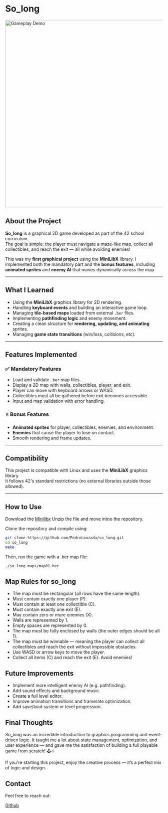 # So_long

<img src="imgs/gif/final.gif" width="600" alt="Gameplay Demo" />

## About the Project

**So_long** is a graphical 2D game developed as part of the 42 school curriculum.  
The goal is simple: the player must navigate a maze-like map, collect all collectibles, and reach the exit — all while avoiding enemies!

This was my **first graphical project** using the **MiniLibX** library. I implemented both the mandatory part and the **bonus features**, including **animated sprites** and **enemy AI** that moves dynamically across the map.

---

## What I Learned

- Using the **MiniLibX** graphics library for 2D rendering.
- Handling **keyboard events** and building an interactive game loop.
- Managing **tile-based maps** loaded from external `.ber` files.
- Implementing **pathfinding logic** and enemy movement.
- Creating a clean structure for **rendering, updating, and animating** sprites.
- Managing **game state transitions** (win/loss, collisions, etc).

---

## Features Implemented

### ✅ Mandatory Features

- Load and validate `.ber` map files.
- Display a 2D map with walls, collectibles, player, and exit.
- Player can move with keyboard arrows or WASD.
- Collectibles must all be gathered before exit becomes accessible.
- Input and map validation with error handling.

### ⭐ Bonus Features

- **Animated sprites** for player, collectibles, enemies, and environment.
- **Enemies** that cause the player to lose on contact.
- Smooth rendering and frame updates.

---

## Compatibility

This project is compatible with Linux and uses the **MiniLibX** graphics library.  
It follows 42's standard restrictions (no external libraries outside those allowed).

---

## How to Use

Download the [Minilibx](https://cdn.intra.42.fr/document/document/38618/minilibx-linux.tgz)
Unzip the file and move intno the repository.

Clone the repository and compile using:

```bash
git clone https://github.com/PedroLouzada/so_long.git
cd so_long
make
```
Then, run the game with a .ber map file:
```bash
./so_long maps/map01.ber
```
## Map Rules for so_long

- The map must be rectangular (all rows have the same length).
- Must contain exactly one player (P).
- Must contain at least one collectible (C).
- Must contain exactly one exit (E).
- May contain zero or more enemies (X).
- Walls are represented by 1.
- Empty spaces are represented by 0.
- The map must be fully enclosed by walls (the outer edges should be all 1).
- The map must be winnable — meaning the player can collect all collectibles and reach the exit without impossible obstacles.
- Use WASD or arrow keys to move the player.
- Collect all items (C) and reach the exit (E). Avoid enemies!

## Future Improvements

- Implement more intelligent enemy AI (e.g. pathfinding).
- Add sound effects and background music.
- Create a full level editor.
- Improve animation transitions and framerate optimization.
- Add save/load system or level progression.

## Final Thoughts

So_long was an incredible introduction to graphics programming and event-driven logic.
It taught me a lot about state management, optimization, and user experience — and gave me the satisfaction of building a full playable game from scratch! 🕹️🔥

If you're starting this project, enjoy the creative process — it’s a perfect mix of logic and design.

## Contact
Feel free to reach out:

[Github](https://github.com/PedroLouzada)
